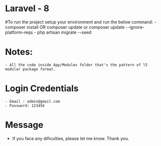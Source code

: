 # Laravel - 8

#To run the project setup your environment and run the below command:
    - composer install OR composer update or composer update --ignore-platform-reqs
    - php artisan migrate --seed

# Notes: 
    - All the code inside App/Modules folder that's the pattern of l5 modular package format.

# Login Credentials
    - Email : admin@gmail.com
    - Password: 123456

# Message 
- If you face any dificulties, please let me know.
Thank you.
